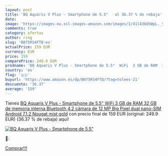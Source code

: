 ```yaml
---
layout: post
title: 'BQ Aquaris V Plus - Smartphone de 5.5"   al 36.37 % de rebaja'
date: 
image: 'https://images-eu.ssl-images-amazon.com/images/I/41l43bOSWpL._SL200_.jpg'
comments: true
category: ofertas
author: ring
slug: 'B075RS4FTQ-es'
actualPrice: 159 EUR
currency: EUR
price: 159
comparePrice: 249.9 EUR
prodname: 'BQ Aquaris V Plus - Smartphone de 5.5"  WiFi  3 GB de RAM  32 GB de memoria interna  Bluetooth 4.2  cámara de 12 MP Big Pixel  dual nano-SIM  Android 7.1.2 Nougat   mist gold'
country: 'es'
flag: '🇪🇸'
buyurl: 'https://www.amazon.es/dp/B075RS4FTQ/?tag=tolees-21'
descuento: '36.37'
average: '159'
---
```


Tienes [BQ Aquaris V Plus - Smartphone de 5.5"  WiFi  3 GB de RAM  32 GB de memoria interna  Bluetooth 4.2  cámara de 12 MP Big Pixel  dual nano-SIM  Android 7.1.2 Nougat   mist gold](https://www.amazon.es/dp/B075RS4FTQ/?tag=tolees-21) con precio final de  159 EUR (original: 249.9 EUR) (36.37 %  de rebaja) aqui!

[![BQ Aquaris V Plus - Smartphone de 5.5"  ](https://images-eu.ssl-images-amazon.com/images/I/41l43bOSWpL._SL200_.jpg)](https://www.amazon.es/dp/B075RS4FTQ/?tag=tolees-21)

🔎:


[Comprar!!!](https://www.amazon.es/dp/B075RS4FTQ/?tag=tolees-21)
